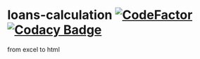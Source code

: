 # loans-calculation [![CodeFactor](https://www.codefactor.io/repository/github/0x4kgi/loans-calculation/badge/master)](https://www.codefactor.io/repository/github/0x4kgi/loans-calculation/overview/master) [![Codacy Badge](https://api.codacy.com/project/badge/Grade/41b2c184c0a842aa9db181a667744cdf)](https://www.codacy.com/manual/0x4kgi/loans-calculation?utm_source=github.com&amp;utm_medium=referral&amp;utm_content=0x4kgi/loans-calculation&amp;utm_campaign=Badge_Grade) 
 from excel to html
